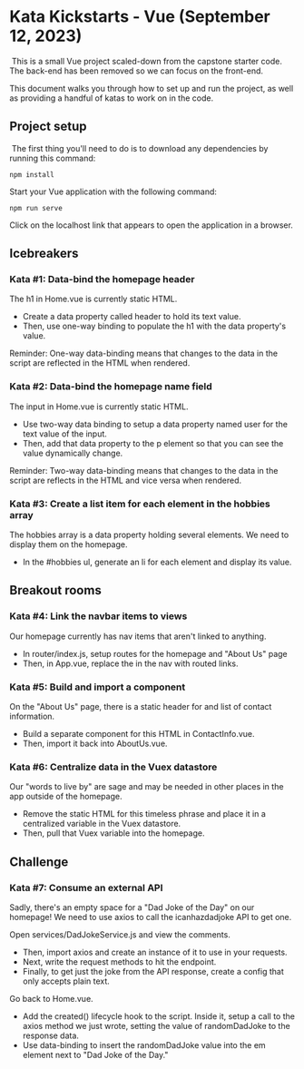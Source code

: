 # Kata Kickstarts - Vue (September 12, 2023)
​
This is a small Vue project scaled-down from the capstone starter code. The back-end has been removed so we can focus on the front-end. 

This document walks you through how to set up and run the project, as well as providing a handful of katas to work on in the code.
​
## Project setup
​
The first thing you'll need to do is to download any dependencies by running this command:
​
```
npm install
```

Start your Vue application with the following command:
​
```
npm run serve
```

Click on the localhost link that appears to open the application in a browser.

## Icebreakers

### Kata #1: Data-bind the homepage header

The h1 in Home.vue is currently static HTML.

- Create a data property called header to hold its text value.
- Then, use one-way binding to populate the h1 with the data property's value.

Reminder: One-way data-binding means that changes to the data in the script are reflected in the HTML when rendered.

### Kata #2: Data-bind the homepage name field

The input in Home.vue is currently static HTML.

- Use two-way data binding to setup a data property named user for the text value of the input.
- Then, add that data property to the p element so that you can see the value dynamically change.

Reminder: Two-way data-binding means that changes to the data in the script are reflects in the HTML and vice versa when rendered.

### Kata #3: Create a list item for each element in the hobbies array

The hobbies array is a data property holding several elements. We need to display them on the homepage.

- In the #hobbies ul, generate an li for each element and display its value.		


## Breakout rooms

### Kata #4: Link the navbar items to views

Our homepage currently has nav items that aren't linked to anything.

- In router/index.js, setup routes for the homepage and "About Us" page
- Then, in App.vue, replace the <spans> in the nav with routed links.

### Kata #5: Build and import a component

On the "About Us" page, there is a static header for and list of contact information.

- Build a separate component for this HTML in ContactInfo.vue.
- Then, import it back into AboutUs.vue.

### Kata #6: Centralize data in the Vuex datastore

Our "words to live by" are sage and may be needed in other places in the app outside of the homepage.

- Remove the static HTML for this timeless phrase and place it in a centralized variable in the Vuex datastore.
- Then, pull that Vuex variable into the homepage.
​
## Challenge

### Kata #7: Consume an external API

Sadly, there's an empty space for a "Dad Joke of the Day" on our homepage! We need to use axios to call the icanhazdadjoke API to get one.

Open services/DadJokeService.js and view the comments.
- Then, import axios and create an instance of it to use in your requests.
- Next, write the request methods to hit the endpoint.
- Finally, to get just the joke from the API response, create a config that only accepts plain text.

Go back to Home.vue.
- Add the created() lifecycle hook to the script. Inside it, setup a call to the axios method we just wrote, setting the value of randomDadJoke to the response data.
- Use data-binding to insert the randomDadJoke value into the em element next to "Dad Joke of the Day."